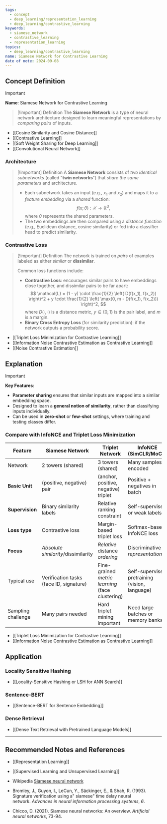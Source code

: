 ```yaml
---
tags:
  - concept
  - deep_learning/representation_learning
  - deep_learning/contrastive_learning
keywords:
  - siamese_network
  - contrastive_learning
  - representation_learning
topics:
  - deep_learning/contrastive_learning
name: Siamese Network for Contrastive Learning
date of note: 2024-09-08
---
```


## Concept Definition

>[!important]
>**Name**: Siamese Network for Contrastive Learning

>[!important] Definition
>The **Siamese Network** is a type of neural network architecture designed to learn meaningful representations by *comparing pairs* of inputs.


- [[Cosine Similarity and Cosine Distance]]
- [[Contrastive Learning]]
- [[Soft Weight Sharing for Deep Learning]]
- [[Convolutional Neural Network]]

### Architecture

>[!important] Definition
> A **Siamese Network** consists of *two identical subnetworks* (called "**twin networks**") that *share the same parameters* and architecture.
>  - Each subnetwork takes an input (e.g., $x_1$ and $x_2$) and maps it to a *feature embedding* via a *shared* function:
>    $$
>    f(x;\theta): \mathcal{X} \to \mathbb{R}^{d},
>    $$
>    where $\theta$ represents the shared parameters.
>  - The two embeddings are then compared using a *distance function* (e.g., Euclidean distance, cosine similarity) or fed into a classifier head to predict similarity.
>



### Contrastive Loss

>[!important] Definition
>The network is trained on *pairs* of examples labeled as either *similar* or **dissimilar**.
>
> Common loss functions include:
>    - **Contrastive Loss**: encourages similar pairs to have embeddings close together, and dissimilar pairs to be far apart:
>      $$
>      \mathcal{L} = (1 - y) \cdot \frac{1}{2} \left( D(f(x_1), f(x_2)) \right)^2 + y \cdot \frac{1}{2} \left( \max(0, m - D(f(x_1), f(x_2))) \right)^2,
>      $$
>      where $D(\cdot, \cdot)$ is a distance metric, $y \in \{0,1\}$ is the pair label, and $m$ is a margin.
>    - **Binary Cross Entropy Loss** (for similarity prediction): if the network outputs a probability score.


- [[Triplet Loss Minimization for Contrastive Learning]]
- [[Information Noise Contrastive Estimation as Contrastive Learning]]
- [[Noise Contrastive Estimation]]



## Explanation

>[!important]
> **Key Features**:
>  - **Parameter sharing** ensures that similar inputs are mapped into a similar embedding space.
>  - Designed to learn a **general notion of similarity**, rather than classifying inputs individually.
>  - Can be used in **zero-shot** or **few-shot** settings, where training and testing classes differ.

### Compare with InfoNCE and Triplet Loss Minimization


| Feature            | **Siamese Network**                     | **Triplet Network**                              | **InfoNCE** (SimCLR/MoCo)                      |
| ------------------ | --------------------------------------- | ------------------------------------------------ | ---------------------------------------------- |
| Network            | 2 towers (shared)                       | 3 towers (shared)                                | Many samples encoded                           |
| **Basic Unit**     | (positive, negative) pair               | (anchor, positive, negative) triplet             | Positive + negatives in batch                  |
| **Supervision**    | Binary similarity labels                | Relative ranking constraint                      | Self-supervised or weak labels                 |
| **Loss type**      | Contrastive loss                        | Margin-based triplet loss                        | Softmax-based InfoNCE loss                     |
| **Focus**          | *Absolute* *similarity*/dissimilarity   | *Relative* distance *ordering*                   | Discriminative *representations*               |
| Typical use        | Verification tasks (face ID, signature) | Fine-grained *metric learning* (face clustering) | Self-supervised pretraining (vision, language) |
| Sampling challenge | Many pairs needed                       | Hard triplet mining important                    | Need large batches or memory banks             |

- [[Triplet Loss Minimization for Contrastive Learning]]
- [[Information Noise Contrastive Estimation as Contrastive Learning]]

## Application

### Locality Sensitive Hashing

- [[Locality-Sensitive Hashing or LSH for ANN Search]]

### Sentence-BERT

- [[Sentence-BERT for Sentence Embedding]]

### Dense Retrieval

- [[Dense Text Retrieval with Pretrained Language Models]]




-----------
##  Recommended Notes and References


- [[Representation Learning]]
- [[Supervised Learning and Unsupervised Learning]]


- Wikipedia [Siamese neural network](https://en.wikipedia.org/wiki/Siamese_neural_network)

- Bromley, J., Guyon, I., LeCun, Y., Säckinger, E., & Shah, R. (1993). Signature verification using a" siamese" time delay neural network. _Advances in neural information processing systems_, _6_.
- Chicco, D. (2021). Siamese neural networks: An overview. _Artificial neural networks_, 73-94.
